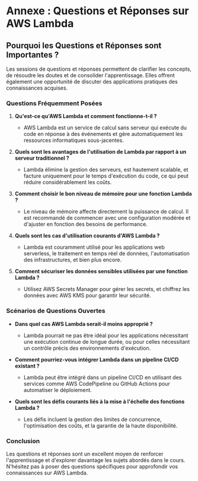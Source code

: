 # Annexe : Questions et Réponses sur AWS Lambda

## Pourquoi les Questions et Réponses sont Importantes ?

Les sessions de questions et réponses permettent de clarifier les concepts, de résoudre les doutes et de consolider l'apprentissage. Elles offrent également une opportunité de discuter des applications pratiques des connaissances acquises.

### Questions Fréquemment Posées

1. **Qu'est-ce qu'AWS Lambda et comment fonctionne-t-il ?**
   - AWS Lambda est un service de calcul sans serveur qui exécute du code en réponse à des événements et gère automatiquement les ressources informatiques sous-jacentes.

2. **Quels sont les avantages de l'utilisation de Lambda par rapport à un serveur traditionnel ?**
   - Lambda élimine la gestion des serveurs, est hautement scalable, et facture uniquement pour le temps d'exécution du code, ce qui peut réduire considérablement les coûts.

3. **Comment choisir le bon niveau de mémoire pour une fonction Lambda ?**
   - Le niveau de mémoire affecte directement la puissance de calcul. Il est recommandé de commencer avec une configuration modérée et d'ajuster en fonction des besoins de performance.

4. **Quels sont les cas d'utilisation courants d'AWS Lambda ?**
   - Lambda est couramment utilisé pour les applications web serverless, le traitement en temps réel de données, l'automatisation des infrastructures, et bien plus encore.

5. **Comment sécuriser les données sensibles utilisées par une fonction Lambda ?**
   - Utilisez AWS Secrets Manager pour gérer les secrets, et chiffrez les données avec AWS KMS pour garantir leur sécurité.

### Scénarios de Questions Ouvertes

- **Dans quel cas AWS Lambda serait-il moins approprié ?**
   - Lambda pourrait ne pas être idéal pour les applications nécessitant une exécution continue de longue durée, ou pour celles nécessitant un contrôle précis des environnements d'exécution.

- **Comment pourriez-vous intégrer Lambda dans un pipeline CI/CD existant ?**
   - Lambda peut être intégré dans un pipeline CI/CD en utilisant des services comme AWS CodePipeline ou GitHub Actions pour automatiser le déploiement.

- **Quels sont les défis courants liés à la mise à l'échelle des fonctions Lambda ?**
   - Les défis incluent la gestion des limites de concurrence, l'optimisation des coûts, et la garantie de la haute disponibilité.

### Conclusion

Les questions et réponses sont un excellent moyen de renforcer l'apprentissage et d'explorer davantage les sujets abordés dans le cours. N'hésitez pas à poser des questions spécifiques pour approfondir vos connaissances sur AWS Lambda.

